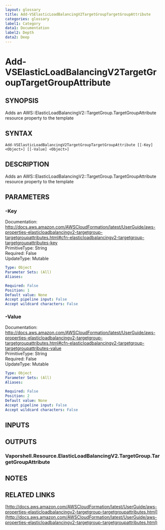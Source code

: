 ```yaml
---
layout: glossary
title: Add-VSElasticLoadBalancingV2TargetGroupTargetGroupAttribute
categories: glossary
label1: Category
data1: Documentation
label2: Depth
data2: Deep
---
```


# Add-VSElasticLoadBalancingV2TargetGroupTargetGroupAttribute

## SYNOPSIS
Adds an AWS::ElasticLoadBalancingV2::TargetGroup.TargetGroupAttribute resource property to the template

## SYNTAX

```
Add-VSElasticLoadBalancingV2TargetGroupTargetGroupAttribute [[-Key] <Object>] [[-Value] <Object>]
```

## DESCRIPTION
Adds an AWS::ElasticLoadBalancingV2::TargetGroup.TargetGroupAttribute resource property to the template

## PARAMETERS

### -Key
Documentation: http://docs.aws.amazon.com/AWSCloudFormation/latest/UserGuide/aws-properties-elasticloadbalancingv2-targetgroup-targetgroupattributes.html#cfn-elasticloadbalancingv2-targetgroup-targetgroupattributes-key    
PrimitiveType: String    
Required: False    
UpdateType: Mutable

```yaml
Type: Object
Parameter Sets: (All)
Aliases: 

Required: False
Position: 1
Default value: None
Accept pipeline input: False
Accept wildcard characters: False
```

### -Value
Documentation: http://docs.aws.amazon.com/AWSCloudFormation/latest/UserGuide/aws-properties-elasticloadbalancingv2-targetgroup-targetgroupattributes.html#cfn-elasticloadbalancingv2-targetgroup-targetgroupattributes-value    
PrimitiveType: String    
Required: False    
UpdateType: Mutable

```yaml
Type: Object
Parameter Sets: (All)
Aliases: 

Required: False
Position: 2
Default value: None
Accept pipeline input: False
Accept wildcard characters: False
```

## INPUTS

## OUTPUTS

### Vaporshell.Resource.ElasticLoadBalancingV2.TargetGroup.TargetGroupAttribute

## NOTES

## RELATED LINKS

[http://docs.aws.amazon.com/AWSCloudFormation/latest/UserGuide/aws-properties-elasticloadbalancingv2-targetgroup-targetgroupattributes.html](http://docs.aws.amazon.com/AWSCloudFormation/latest/UserGuide/aws-properties-elasticloadbalancingv2-targetgroup-targetgroupattributes.html)

